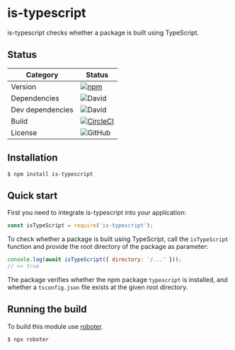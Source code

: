 # is-typescript

is-typescript checks whether a package is built using TypeScript.

## Status

| Category         | Status                                                                                                                                                 |
| ---------------- | ------------------------------------------------------------------------------------------------------------------------------------------------------ |
| Version          | [![npm](https://img.shields.io/npm/v/is-typescript)](https://www.npmjs.com/package/is-typescript)                                                      |
| Dependencies     | ![David](https://img.shields.io/david/thenativeweb/is-typescript)                                                                                      |
| Dev dependencies | ![David](https://img.shields.io/david/dev/thenativeweb/is-typescript)                                                                                  |
| Build            | [![CircleCI](https://img.shields.io/circleci/build/github/thenativeweb/is-typescript)](https://circleci.com/gh/thenativeweb/is-typescript/tree/master) |
| License          | ![GitHub](https://img.shields.io/github/license/thenativeweb/is-typescript)                                                                            |

## Installation

```shell
$ npm install is-typescript
```

## Quick start

First you need to integrate is-typescript into your application:

```javascript
const isTypeScript = require('is-typescript');
```

To check whether a package is built using TypeScript, call the `isTypeScript` function and provide the root directory of the package as parameter:

```javascript
console.log(await isTypeScript({ directory: '/...' }));
// => true
```

The package verifies whether the npm package `typescript` is installed, and whether a `tsconfig.json` file exists at the given root directory.

## Running the build

To build this module use [roboter](https://www.npmjs.com/package/roboter).

```shell
$ npx roboter
```
